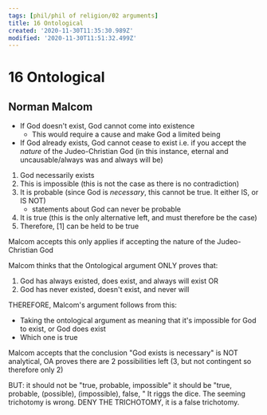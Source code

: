 ```yaml
---
tags: [phil/phil of religion/02 arguments]
title: 16 Ontological
created: '2020-11-30T11:35:30.989Z'
modified: '2020-11-30T11:51:32.499Z'
---
```


# 16 Ontological
## Norman Malcom

- If God doesn't exist, God cannot come into existence
  - This would require a cause and make God a limited being
- If God already exists, God cannot cease to exist
i.e. if you accept the *nature* of the Judeo-Christian God (in this instance, eternal and uncausable/always was and always will be)

1. God necessarily exists
  1. This is impossible (this is not the case as there is no contradiction)
  2. It is probable (since God is *necessary*, this cannot be true. It either IS, or IS NOT)
      - statements about God can never be probable
  3. It is true (this is the only alternative left, and must therefore be the case)
2. Therefore, [1] can be held to be true

Malcom accepts this only applies if accepting the nature of the Judeo-Christian God

Malcom thinks that the Ontological argument ONLY proves that:
1. God has always existed, does exist, and always will exist
  OR
2. God has never existed, doesn't exist, and never will

THEREFORE, Malcom's argument follows from this:
- Taking the ontological argument as meaning that it's impossible for God to exist, or God does exist
- Which one is true

Malcom accepts that the conclusion "God exists is necessary" is NOT analytical, OA proves there are 2 possibilities left (3, but not contingent so therefore only 2)



BUT:
it should not be "true, probable, impossible" it should be "true, probable, (possible), (impossible), false, "
It riggs the dice. The seeming trichotomy is wrong. DENY THE TRICHOTOMY, it is a false trichotomy.
